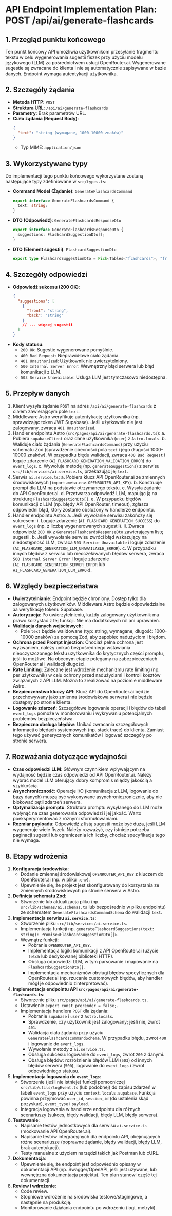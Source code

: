 # API Endpoint Implementation Plan: POST /api/ai/generate-flashcards

## 1. Przegląd punktu końcowego
Ten punkt końcowy API umożliwia użytkownikom przesyłanie fragmentu tekstu w celu wygenerowania sugestii fiszek przy użyciu modelu językowego (LLM) za pośrednictwem usługi OpenRouter.ai. Wygenerowane sugestie są zwracane do klienta i nie są automatycznie zapisywane w bazie danych. Endpoint wymaga autentykacji użytkownika.

## 2. Szczegóły żądania
-   **Metoda HTTP**: `POST`
-   **Struktura URL**: `/api/ai/generate-flashcards`
-   **Parametry**: Brak parametrów URL.
-   **Ciało żądania (Request Body)**:
    ```json
    {
      "text": "string (wymagane, 1000-10000 znaków)"
    }
    ```
    -   Typ MIME: `application/json`

## 3. Wykorzystywane typy
Do implementacji tego punktu końcowego wykorzystane zostaną następujące typy zdefiniowane w `src/types.ts`:
-   **Command Model (Żądanie)**: `GenerateFlashcardsCommand`
    ```typescript
    export interface GenerateFlashcardsCommand {
      text: string;
    }
    ```
-   **DTO (Odpowiedź)**: `GenerateFlashcardsResponseDto`
    ```typescript
    export interface GenerateFlashcardsResponseDto {
      suggestions: FlashcardSuggestionDto[];
    }
    ```
-   **DTO (Element sugestii)**: `FlashcardSuggestionDto`
    ```typescript
    export type FlashcardSuggestionDto = Pick<Tables<"flashcards">, "front" | "back">;
    ```

## 4. Szczegóły odpowiedzi
-   **Odpowiedź sukcesu (200 OK)**:
    ```json
    {
      "suggestions": [
        {
          "front": "string",
          "back": "string"
        }
        // ... więcej sugestii
      ]
    }
    ```
-   **Kody statusu**:
    -   `200 OK`: Sugestie wygenerowane pomyślnie.
    -   `400 Bad Request`: Nieprawidłowe ciało żądania.
    -   `401 Unauthorized`: Użytkownik nie uwierzytelniony.
    -   `500 Internal Server Error`: Wewnętrzny błąd serwera lub błąd komunikacji z LLM.
    -   `503 Service Unavailable`: Usługa LLM jest tymczasowo niedostępna.

## 5. Przepływ danych
1.  Klient wysyła żądanie `POST` na adres `/api/ai/generate-flashcards` z ciałem zawierającym pole `text`.
2.  Middleware Astro weryfikuje autentykację użytkownika (np. sprawdzając token JWT Supabase). Jeśli użytkownik nie jest zalogowany, zwraca `401 Unauthorized`.
3.  Handler endpointu Astro (`src/pages/api/ai/generate-flashcards.ts`):
    a.  Pobiera `supabaseClient` oraz dane użytkownika (`user`) z `Astro.locals`.
    b.  Waliduje ciało żądania (`GenerateFlashcardsCommand`) przy użyciu schematu Zod (sprawdzenie obecności pola `text` i jego długości 1000-10000 znaków). W przypadku błędu walidacji, zwraca `400 Bad Request` i loguje zdarzenie (`AI_FLASHCARD_GENERATION_VALIDATION_ERROR`) do `event_logs`.
    c.  Wywołuje metodę (np. `generateSuggestions`) z serwisu `src/lib/services/ai.service.ts`, przekazując jej `text`.
4.  Serwis `ai.service.ts`:
    a.  Pobiera klucz API OpenRouter.ai ze zmiennych środowiskowych (`import.meta.env.OPENROUTER_API_KEY`).
    b.  Konstruuje prompt dla LLM na podstawie otrzymanego tekstu.
    c.  Wysyła żądanie do API OpenRouter.ai.
    d.  Przetwarza odpowiedź LLM, mapując ją na strukturę `FlashcardSuggestionDto[]`.
    e.  W przypadku błędów komunikacji z LLM (np. błędy API OpenRouter, timeout), zgłasza odpowiedni błąd, który zostanie obsłużony w handlerze endpointu.
5.  Handler endpointu Astro:
    a.  Jeśli wywołanie serwisu zakończy się sukcesem:
        i.  Loguje zdarzenie (`AI_FLASHCARD_GENERATION_SUCCESS`) do `event_logs` (np. z liczbą wygenerowanych sugestii).
        ii. Zwraca odpowiedź `200 OK` z `GenerateFlashcardsResponseDto` zawierającym listę sugestii.
    b.  Jeśli wywołanie serwisu zwróci błąd wskazujący na niedostępność LLM, zwraca `503 Service Unavailable` i loguje zdarzenie (`AI_FLASHCARD_GENERATION_LLM_UNAVAILABLE_ERROR`).
    c.  W przypadku innych błędów z serwisu lub nieoczekiwanych błędów serwera, zwraca `500 Internal Server Error` i loguje zdarzenie (`AI_FLASHCARD_GENERATION_SERVER_ERROR` lub `AI_FLASHCARD_GENERATION_LLM_ERROR`).

## 6. Względy bezpieczeństwa
-   **Uwierzytelnianie**: Endpoint będzie chroniony. Dostęp tylko dla zalogowanych użytkowników. Middleware Astro będzie odpowiedzialne за weryfikację tokenu Supabase.
-   **Autoryzacja**: Po uwierzytelnieniu, każdy zalogowany użytkownik ma prawo korzystać z tej funkcji. Nie ma dodatkowych ról ani uprawnień.
-   **Walidacja danych wejściowych**:
    -   Pole `text` będzie walidowane (typ: string, wymagane, długość: 1000-10000 znaków) za pomocą Zod, aby zapobiec nadużyciom i błędom.
-   **Ochrona przed Prompt Injection**: Chociaż pełna ochrona jest wyzwaniem, należy unikać bezpośredniego wstawiania nieoczyszczonego tekstu użytkownika do krytycznych części promptu, jeśli to możliwe. Na obecnym etapie polegamy na zabezpieczeniach OpenRouter.ai i walidacji długości.
-   **Rate Limiting**: Zalecane jest wdrożenie mechanizmu rate limiting (np. per użytkownik) w celu ochrony przed nadużyciami i kontroli kosztów związanych z API LLM. Można to zrealizować na poziomie middleware Astro.
-   **Bezpieczeństwo kluczy API**: Klucz API do OpenRouter.ai będzie przechowywany jako zmienna środowiskowa serwera i nie będzie dostępny po stronie klienta.
-   **Logowanie zdarzeń**: Szczegółowe logowanie operacji i błędów do tabeli `event_logs` pomoże w monitorowaniu i wykrywaniu potencjalnych problemów bezpieczeństwa.
-   **Bezpieczna obsługa błędów**: Unikać zwracania szczegółowych informacji o błędach systemowych (np. stack trace) do klienta. Zamiast tego używać generycznych komunikatów i logować szczegóły po stronie serwera.

## 7. Rozważania dotyczące wydajności
-   **Czas odpowiedzi LLM**: Głównym czynnikiem wpływającym na wydajność będzie czas odpowiedzi od API OpenRouter.ai. Należy wybrać model LLM oferujący dobry kompromis między jakością a szybkością.
-   **Asynchroniczność**: Operacje I/O (komunikacja z LLM, logowanie do bazy danych) muszą być wykonywane asynchroniczronicznie, aby nie blokować pętli zdarzeń serwera.
-   **Optymalizacja promptu**: Struktura promptu wysyłanego do LLM może wpłynąć na czas generowania odpowiedzi i jej jakość. Warto poeksperymentować z różnymi sformułowaniami.
-   **Rozmiar payloadu**: Odpowiedź z listą sugestii może być duża, jeśli LLM wygeneruje wiele fiszek. Należy rozważyć, czy istnieje potrzeba paginacji sugestii lub ograniczenia ich liczby, chociaż specyfikacja tego nie wymaga.

## 8. Etapy wdrożenia
1.  **Konfiguracja środowiska**:
    *   Dodanie zmiennej środowiskowej `OPENROUTER_API_KEY` z kluczem do OpenRouter.ai (np. w pliku `.env`).
    *   Upewnienie się, że projekt jest skonfigurowany do korzystania ze zmiennych środowiskowych po stronie serwera w Astro.
2.  **Definicja schematu Zod**:
    *   Stworzenie lub aktualizacja pliku (np. `src/lib/schemas/ai.schemas.ts` lub bezpośrednio w pliku endpointu) ze schematem `GenerateFlashcardsCommandSchema` do walidacji `text`.
3.  **Implementacja serwisu `ai.service.ts`**:
    *   Stworzenie pliku `src/lib/services/ai.service.ts`.
    *   Implementacja funkcji np. `generateFlashcardSuggestions(text: string): Promise<FlashcardSuggestionDto[]>`.
    *   Wewnątrz funkcji:
        *   Pobranie `OPENROUTER_API_KEY`.
        *   Implementacja logiki komunikacji z API OpenRouter.ai (użycie `fetch` lub dedykowanej biblioteki HTTP).
        *   Obsługa odpowiedzi LLM, w tym parsowanie i mapowanie na `FlashcardSuggestionDto[]`.
        *   Implementacja mechanizmów obsługi błędów specyficznych dla OpenRouter.ai (np. rzucanie customowych błędów, aby handler mógł je odpowiednio zinterpretować).
4.  **Implementacja endpointu API `src/pages/api/ai/generate-flashcards.ts`**:
    *   Stworzenie pliku `src/pages/api/ai/generate-flashcards.ts`.
    *   Ustawienie `export const prerender = false;`.
    *   Implementacja handlera `POST` dla żądania:
        *   Pobranie `supabase` i `user` z `Astro.locals`.
        *   Sprawdzenie, czy użytkownik jest zalogowany; jeśli nie, zwrot `401`.
        *   Walidacja ciała żądania przy użyciu `GenerateFlashcardsCommandSchema`. W przypadku błędu, zwrot `400` i logowanie do `event_logs`.
        *   Wywołanie metody z `ai.service.ts`.
        *   Obsługa sukcesu: logowanie do `event_logs`, zwrot `200` z danymi.
        *   Obsługa błędów: rozróżnienie błędów LLM (`503`) od innych błędów serwera (`500`), logowanie do `event_logs` i zwrot odpowiedniego statusu.
5.  **Implementacja logowania do `event_logs`**:
    *   Stworzenie (jeśli nie istnieje) funkcji pomocniczej `src/lib/utils/logEvent.ts` (lub podobnej) do zapisu zdarzeń w tabeli `event_logs` przy użyciu `context.locals.supabase`. Funkcja powinna przyjmować `user_id`, `session_id` (do ustalenia skąd pozyskać), `event_type` i `payload`.
    *   Integracja logowania w handlerze endpointu dla różnych scenariuszy (sukces, błędy walidacji, błędy LLM, błędy serwera).
6.  **Testowanie**:
    *   Napisanie testów jednostkowych dla serwisu `ai.service.ts` (mockowanie API OpenRouter.ai).
    *   Napisanie testów integracyjnych dla endpointu API, obejmujących różne scenariusze (poprawne żądanie, błędy walidacji, błędy LLM, brak autentykacji).
    *   Testy manualne z użyciem narzędzi takich jak Postman lub cURL.
7.  **Dokumentacja**:
    *   Upewnienie się, że endpoint jest odpowiednio opisany w dokumentacji API (np. Swagger/OpenAPI, jeśli jest używane, lub wewnętrzna dokumentacja projektu). Ten plan stanowi część tej dokumentacji.
8.  **Review i wdrożenie**:
    *   Code review.
    *   Stopniowe wdrożenie na środowiska testowe/stagingowe, a następnie na produkcję.
    *   Monitorowanie działania endpointu po wdrożeniu (logi, metryki). 